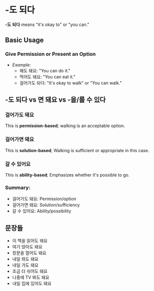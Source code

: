 
# -도 되다

  **-도 되다** means "it's okay to" or "you can."

## Basic Usage 

### Give Permission or Present an Option

  - _Example:_
    - 해도 돼요: "You can do it."
    - 먹어도 돼요: "You can eat it."
    - 걸어가도 되다: "It's okay to walk" or "You can walk."

##  -도 되다 vs 면 돼요 vs -을/를 수 있다
  
### 걸어가도 돼요

  This is **permission-based**; walking is an acceptable option.

### 걸어가면 돼요

  This is **solution-based**; Walking is sufficient or appropriate in
  this case.

### 갈 수 있어요

  This is **ability-based**; Emphasizes whether it's possible to go.

### Summary:

  - 걸어가도 돼요: Permission/option
  - 걸어가면 돼요: Solution/sufficiency
  - 갈 수 있어요: Ability/possibility

## 문장들

  - 이 책을 읽어도 돼요
  - 여기 앉아도 돼요
  - 창문을 열어도 돼요
  - 내일 와도 돼요
  - 내일 가도 돼요
  - 조금 더 쉬어도 돼요
  - 나중에 TV 봐도 돼요
  - 내일 집에 있어도 돼요
